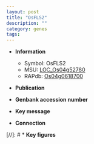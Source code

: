 ```yaml
---
layout: post
title: "OsFLS2"
description: ""
category: genes
tags: 
---
```


* **Information**  
    + Symbol: OsFLS2  
    + MSU: [LOC_Os04g52780](http://rice.uga.edu/cgi-bin/ORF_infopage.cgi?orf=LOC_Os04g52780)  
    + RAPdb: [Os04g0618700](http://rapdb.dna.affrc.go.jp/viewer/gbrowse_details/irgsp1?name=Os04g0618700)  

* **Publication**  

* **Genbank accession number**  

* **Key message**  

* **Connection**  

[//]: # * **Key figures**  


